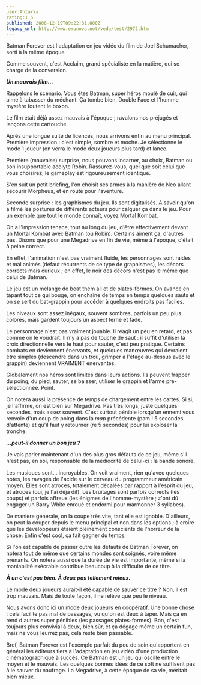 ```yaml
---
user:Antarka
rating:1.5
published: 2008-12-19T09:22:31.000Z
legacy_url: http://www.emunova.net/veda/test/2972.htm
---
```

Batman Forever est l'adaptation en jeu vidéo du film de Joel Schumacher, sorti à la même époque.  

  

Comme souvent, c'est Acclaim, grand spécialiste en la matière, qui se charge de la conversion.  

  

**_Un mauvais film..._**  

  

Rappelons le scénario. Vous êtes Batman, super héros moulé de cuir, qui aime à tabasser du méchant. Ça tombe bien, Double Face et l'homme mystère foutent le boxon.  

  

Le film était déjà assez mauvais à l'époque ; ravalons nos préjugés et lançons cette cartouche.  

  

Après une longue suite de licences, nous arrivons enfin au menu principal. Première impression : c'est simple, sombre et moche. Je sélectionne le mode 1 joueur (on verra le mode deux joueurs plus tard) et lance.  

  

Première (mauvaise) surprise, nous pouvons incarner, au choix, Batman ou son insupportable acolyte Robin. Rassurez-vous, quel que soit celui que vous choisirez, le gameplay est rigoureusement identique.  

  

S'en suit un petit briefing, l'on choisit ses armes à la manière de Neo allant secourir Morpheus, et en route pour l'aventure.  

  

Seconde surprise : les graphismes du jeu. Ils sont digitalisés. A savoir qu'on a filmé les postures de différents acteurs pour calquer ça dans le jeu. Pour un exemple que tout le monde connaît, voyez Mortal Kombat.  

  

On a l'impression tenace, tout au long du jeu, d'être effectivement devant un Mortal Kombat avec Batman (ou Robin). Certains aiment ça, d'autres pas. Disons que pour une Megadrive en fin de vie, même à l'époque, c'était à peine correct.  

  

En effet, l'animation n'est pas vraiment fluide, les personnages sont raides et mal animés (défaut récurrents de ce type de graphismes), les décors corrects mais curieux ; en effet, le noir des décors n'est pas le même que celui de Batman.  

  

Le jeu est un mélange de beat them all et de plates-formes. On avance en tapant tout ce qui bouge, on enchaîne de temps en temps quelques sauts et on se sert du bat-grappin pour accéder à quelques endroits pas faciles.  

  

Les niveaux sont assez inégaux, souvent sombres, parfois un peu plus colorés, mais gardent toujours un aspect terne et fade.  

  

Le personnage n'est pas vraiment jouable. Il réagit un peu en retard, et pas comme on le voudrait. Il n'y a pas de touche de saut : il suffit d'utiliser la croix directionnelle vers le haut pour sauter, c'est peu pratique. Certains combats en deviennent énervants, et quelques manœuvres qui devraient être simples (descendre dans un trou, grimper à l'étage au-dessus avec le grappin) deviennent VRAIMENT énervantes.  

  

Globalement nos héros sont limités dans leurs actions. Ils peuvent frapper du poing, du pied, sauter, se baisser, utiliser le grappin et l'arme pré-sélectionnée. Point.  

  

On notera aussi la présence de temps de chargement entre les cartes. Si si, je l'affirme, on est bien sur Megadrive. Pas très longs, juste quelques secondes, mais assez souvent. C'est surtout pénible lorsqu'un ennemi vous renvoie d'un coup de poing dans la _map_ précédente (pam ! 5 secondes d'attente) et qu'il faut y retourner (re 5 secondes) pour lui exploser la tronche.  

  

**_...peut-il donner un bon jeu ?_**  

  

Je vais parler maintenant d'un des plus gros défauts de ce jeu, même s'il n'est pas, en soi, responsable de la médiocrité de celui-ci : la bande sonore.  

  

Les musiques sont... incroyables. On voit vraiment, rien qu'avec quelques notes, les ravages de l'acide sur le cerveau du programmeur américain moyen. Elles sont atroces, totalement décalées par rapport à l'esprit du jeu, et atroces (oui, je l'ai déjà dit). Les bruitages sont parfois corrects (les coups) et parfois affreux (les énigmes de l'homme-mystère ; z'ont dû engager un Barry White enroué et endormi pour marmonner 3 syllabes).  

  

De manière générale, on la coupe très vite, tant elle est ignoble. D'ailleurs, on peut la couper depuis le menu principal et non dans les options ; à croire que les développeurs étaient pleinement conscients de l'horreur de la chose. Enfin c'est cool, ça fait gagner du temps.  

  

Si l'on est capable de passer outre les défauts de Batman Forever, on notera tout de même que certains mondes sont soignés, voire même prenants. On notera aussi que la durée de vie est importante, même si la maniabilité exécrable contribue beaucoup à la difficulté de ce titre.  

  

**_À un c'est pas bien. À deux pas tellement mieux._**  

  

Le mode deux joueurs aurait-il été capable de sauver ce titre ? Non, il est trop mauvais. Mais de toute façon, il ne relève que peu le niveau.  

  

Nous avons donc ici un mode deux joueurs en coopératif. Une bonne chose : cela facilite pas mal de passages, vu qu'on est deux à taper. Mais ça en rend d'autres super pénibles (les passages plates-formes). Bon, c'est toujours plus convivial à deux, bien sûr, et ça dégage même un certain fun, mais ne vous leurrez pas, cela reste bien passable.  

  

Bref, Batman Forever est l'exemple parfait du peu de soin qu'apportent en général les éditeurs tiers à l'adaptation en jeu vidéo d'une production cinématographique à succès. Ce Batman est un jeu qui oscille entre le moyen et le mauvais. Les quelques bonnes idées de ce soft ne suffisent pas à le sauver du naufrage. La Megadrive, à cette époque de sa vie, méritait bien mieux.